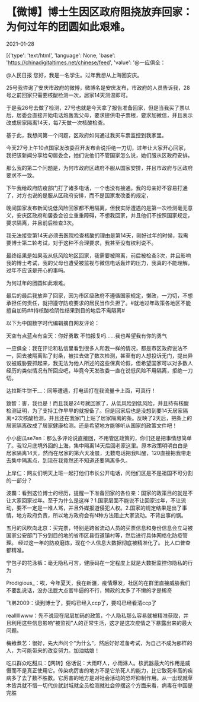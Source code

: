 # 【微博】博士生因区政府阻挠放弃回家：为何过年的团圆如此艰难。

2021-01-28

[{'type': 'text/html', 'language': None, 'base': 'https://chinadigitaltimes.net/chinese/feed', 'value': '@一应俱全：

@人民日报 您好，我是一名学生。过年我想从上海回安庆。

25号我咨询了安庆市政府的微博，微博名是安庆发布，市政府的人员告诉我，28号之前回家只需要核酸检测一次，居家14天测温即可。

于是我26号去做了检测，27号也就是今天拿了报告准备回家，但是当我买了票以后，居委会直接开始电话炮轰我父母，要求提供电子票根，要求加微信，并且表示改成居家隔离14天，每7天做一次核酸检查。

基于此，我想问第一个问题，区政府如何通过我买车票监控到我家里。

今天27号上午10点国家发改委召开发布会说拒绝一刀切，过年让大家开心回家，我把该新闻分享给句居委会，她们说他们不管国家怎么说，她们服从区政府安排。

那么我的第二个问题是，为何市政府区政府不服从国家安排，并且市政府与区政府要求不一致。

下午我给政府防疫部门打了诸多电话，一个也没有接通。我的母亲好不容易打通了，对方也说的是服从区政府安排，而不是国家发改委的规定，

晚间国家发布新闻说低风险回家都不用隔离，但我实际遭遇的是第一次检测毫无意义，安庆区政府和居委会设立重重障碍，不想我回家，并且他们不按照国家规定，要求隔离，并且前后检查3次。

我无法接受第14天必须去医院检查核酸的理由是第14天，刚好过年的时候，我需要博士第二轮考试，对于这种不合理要求，我甚至没有权利说不。

最终结果是如果我从低风险地区回家，我需要被隔离，前后被检查3次，并且影响我的博士考试，我的父母也遭受被监视与微信电话轰炸的压力，我真的不能理解，过年不应该是开心的事吗。

为何过年的团圆如此艰难。

最后的最后我放弃了回家，因为市区级政府不遵循国家规定，懒政，一刀切，不想承担任何责任，就把遵守防疫要求的居民当作负担了。#就地过年政策各地区不能擅自加码##持核酸检阴性结果到目的地后不需隔离#

以下为中国数字时代编辑摘自网友评论：



天空有点蓝点有空天：你好勇敢 不怕报复吗……我也希望我有你的勇气

一应俱全：我在评论和私信里看到很多人和我一样的情况，都是市区政府说法不一，回去被隔离贴了封条，被拉去做了数次检测，甚至有的人想投诉无门，提出异议被威胁要抓起来，我无法为他人所述的这些保真论假，但希望国家可以对多数人经历的类似情况有所回应吧，毕竟今天发改委一直在说低风险不用隔离，拒绝一刀切。

达拉斯牛饼干__：同等遭遇，打电话打在我流量卡上面，可真行！

致智：害，我也是！而且我是24号就回家了，从低风险到低风险，并且持有核酸检测证明，为了支持工作早早的就报备了。但是回家后也是没想到要14天居家隔离+2次核酸检测，并且还在我家门上贴了居家隔离的条。反映了2天后，把条上的居家隔离改成了居家健康检测。还是希望地方能够听从国家的政策文件吧！

小小甜瓜se7en：那么多评论说直接回，不用管区政策的，你们还是把事情想简单了。我12月底境外回的上海，集中隔离14天后回老家这里。原本政策明明白白是居家隔离14天，然而在居家的第六天凌晨，无数电话把我叫醒，120直接把我带走去集中隔离点，到现在我竟然还不知道还要隔离多久。

上岸仁：网友们明天上班一起打他们市长公开电话，问他们区是不是祖国不可分割的一部分？

波霸：看到这位博士的经历，提醒一下准备回家的各位亲：国家的政策目的就是不让大家回家过年。至于为什么是这样？1.国家层面不能说不让回家过年，不让流动，要不一定是一堆人骂，并且外媒报道侵犯人权。2.国家的规定结果是出了事情，地方政府负责，所以地方政府会有N种方法阻止大家流动。不背出事的锅。

五月的风吹向北京：买完票，特别是跨省流动人员的买票信息和身份信息会立马被国家公安部门下分到目的地的省市区县街道镇村等，然后进行具体网格化防疫管理。  经过这一年的防疫磨炼，现在个人信息大数据彻底被精准化了。 比人口普查都精准。

宁包子的花泳裤：毫无隐私可言，健康码在一定程度上就是大数据监控你隐私的行为

Prodigious_：唉，今年夏天，我在新疆，疫情爆发，社区的在群里直接威胁我们不要乱说话，没办法屁大点官牛逼的不行，懒政的太多了不懒的才是稀奇

飞弟2009：读到博士了，要吗已经入ccp了，要吗已经看清ccp了

realllllwww：先不说现在层层加码的政策，个人隐私那么容易就被精准获取，并且利用这些信息影响“被监视”人的正常生活，这才是这次疫情之下暴露出来的最大问题。

梅飨煮艺：很好，先大声问个“为什么”，然后好好准备考试，为自己不成为那样的人，为可能带来的改变努力。加油姑娘！

吃瓜群众吃甜瓜：【网转】俗话说：大雨吓人，小雨淋人。核武器最大的作用是威慑而不是真正使用它。传染病厉害的地方不是它杀死人的能力，比它致死率高的疾病多了去了数不胜数。它厉害的地方是对社会活动的恐吓抑制作用。从一出现就草木皆兵就不惜一切代价就封城就全员检测就社会停摆这个方面来看，病毒在中国是完胜



